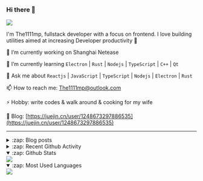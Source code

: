 ### Hi there 👋

![](https://komarev.com/ghpvc/?username=1111mp&color=green)

I'm The1111mp, fullstack developer with a focus on frontend. I love building utilities aimed at increasing Developer productivity 🙌

🔭 I’m currently working on Shanghai Netease

🌱 I’m currently learning `Electron` | `Rust` | `Nodejs` | `TypeScript` | `C++` | `Qt`

💬 Ask me about `Reactjs` | `JavaScript` | `TypeScript` | `Nodejs` | `Electron` | `Rust`

📫 How to reach me: <a href="mailto:The1111mp@outlook.com">The1111mp@outlook.com</a>

⚡ Hobby: write codes & walk around & cooking for my wife

📖 Blog: [https://juejin.cn/user/1248673297886535](https://juejin.cn/user/1248673297886535)

***

<details>
  <summary>:zap: Blog posts</summary>

  - [这里有从零开始构建现代化前端UI组件库所需要的一切](https://juejin.cn/post/7324011329883045915)
  - [使用 nvm-desktop 轻松安装和管理多个 node 版本](https://juejin.cn/post/7267791228872179727)
  - [Electron 中集成 SQLite3 数据库的最佳实践](https://juejin.cn/post/7202807471881306172)
  - [从0开发IM，单聊群聊在线离线消息以及消息的已读未读功能](https://juejin.cn/post/7202583557751865401)
  - [Electron（网页）中实现接近微信消息发送体验的消息输入框及界面](https://juejin.cn/post/7252505446396575781)
  - [Qt中基于QWebEngineView和QWebChannel实现与web的交互](https://juejin.cn/post/7238423148555501629)
</details>

<details>
  <summary>:zap: Recent Github Activity</summary>

  <!--START_SECTION:activity-->
1. 🗣 Commented on [#96](https://github.com/1111mp/nvm-desktop/issues/96#issuecomment-2191006919) in [1111mp/nvm-desktop](https://github.com/1111mp/nvm-desktop)
2. 🎉 Merged PR [#30](https://github.com/1111mp/im_server/pull/30) in [1111mp/im_server](https://github.com/1111mp/im_server)
3. 🗣 Commented on [#97](https://github.com/1111mp/nvm-desktop/issues/97#issuecomment-2181827855) in [1111mp/nvm-desktop](https://github.com/1111mp/nvm-desktop)
4. 🗣 Commented on [#96](https://github.com/1111mp/nvm-desktop/issues/96#issuecomment-2174928274) in [1111mp/nvm-desktop](https://github.com/1111mp/nvm-desktop)
5. 🗣 Commented on [#95](https://github.com/1111mp/nvm-desktop/issues/95#issuecomment-2169167789) in [1111mp/nvm-desktop](https://github.com/1111mp/nvm-desktop)
6. ❗ Opened issue [#7632](https://github.com/DaoCloud/public-image-mirror/issues/7632) in [DaoCloud/public-image-mirror](https://github.com/DaoCloud/public-image-mirror)
7. 🔒 Closed issue [#94](https://github.com/1111mp/nvm-desktop/issues/94) in [1111mp/nvm-desktop](https://github.com/1111mp/nvm-desktop)
8. 🗣 Commented on [#94](https://github.com/1111mp/nvm-desktop/issues/94#issuecomment-2152390874) in [1111mp/nvm-desktop](https://github.com/1111mp/nvm-desktop)
9. 🗣 Commented on [#94](https://github.com/1111mp/nvm-desktop/issues/94#issuecomment-2151877068) in [1111mp/nvm-desktop](https://github.com/1111mp/nvm-desktop)
10. 🗣 Commented on [#94](https://github.com/1111mp/nvm-desktop/issues/94#issuecomment-2151871936) in [1111mp/nvm-desktop](https://github.com/1111mp/nvm-desktop)
  <!--END_SECTION:activity-->
</details>

<details open>
  <summary>:zap: Github Stats</summary>

  <img align="center" src="https://github-readme-stats-sigma-five.vercel.app/api?username=1111mp&show_icons=true&hide_border=true&theme=gruvbox" />
</details>

<details open>
  <summary>:zap: Most Used Languages</summary>

  <img align="center" src="https://github-readme-stats-sigma-five.vercel.app/api/top-langs/?username=1111mp&layout=compact&show_icons=true&hide_border=true&theme=gruvbox" />
</details>


<!--
**1111mp/1111mp** is a ✨ _special_ ✨ repository because its `README.md` (this file) appears on your GitHub profile.

Here are some ideas to get you started:

- 🔭 I’m currently working on ...
- 🌱 I’m currently learning ...
- 👯 I’m looking to collaborate on ...
- 🤔 I’m looking for help with ...
- 💬 Ask me about ...
- 📫 How to reach me: ...
- 😄 Pronouns: ...
- ⚡ Fun fact: ...
-->
